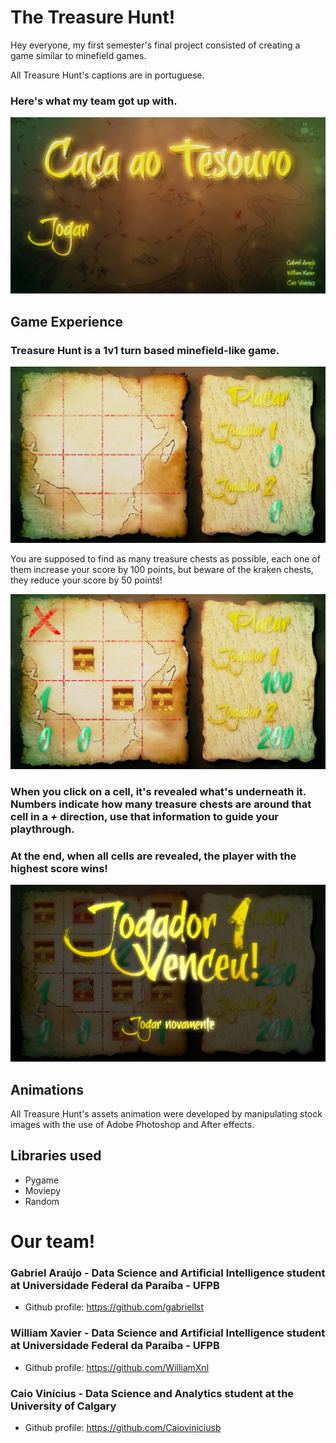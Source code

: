 # The Treasure Hunt!

Hey everyone, my first semester's final project consisted of creating a game similar to minefield games.

All Treasure Hunt's captions are in portuguese.

### Here's what my team got up with.

![](images/menu.png)

## Game Experience

### Treasure Hunt is a 1v1 turn based minefield-like game.

![](images/ingame0.png)

You are supposed to find as many treasure chests as possible, each one of them increase your score by 100 points, but beware of the kraken chests, they reduce your score by 50 points!

![](images/ingame2.png)

### When you click on a cell, it's revealed what's underneath it. Numbers indicate how many **treasure** chests are around that cell in a *+* direction, use that information to guide your playthrough.

### At the end, when all cells are revealed, the player with the highest score wins!

![](images/ingame3.png)

## Animations

All Treasure Hunt's assets animation were developed by manipulating stock images with the use of Adobe Photoshop and After effects.

## Libraries used

* Pygame
* Moviepy
* Random

# Our team!

### Gabriel Araújo - Data Science and Artificial Intelligence student at Universidade Federal da Paraíba - UFPB
* Github profile: https://github.com/gabriellst

### William Xavier - Data Science and Artificial Intelligence student at Universidade Federal da Paraíba - UFPB
* Github profile: https://github.com/WilliamXnl


### Caio Vinícius - Data Science and Analytics student at the University of Calgary
* Github profile: https://github.com/Caioviniciusb


